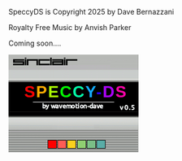 SpeccyDS is Copyright 2025 by Dave Bernazzani

Royalty Free Music by Anvish Parker

Coming soon....

![image](./arm9/gfx_data/pdev_bg0.png)
